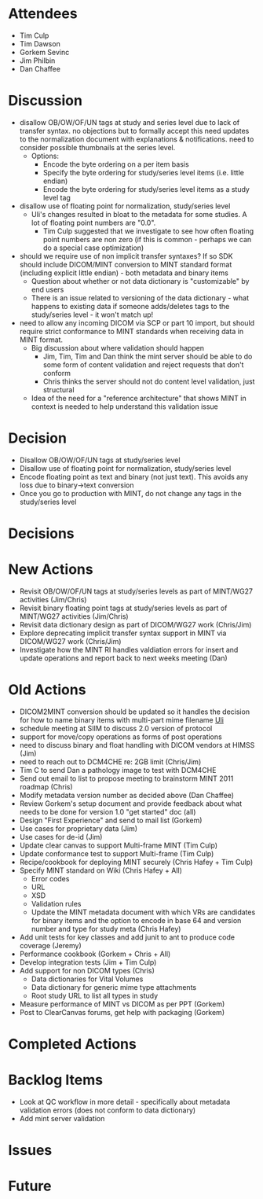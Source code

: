 # Attendees #
  * Tim Culp
  * Tim Dawson
  * Gorkem Sevinc
  * Jim Philbin
  * Dan Chaffee

# Discussion #
  * disallow OB/OW/OF/UN tags at study and series level due to lack of transfer syntax. no objections but to formally accept this need updates to the normalization document with explanations & notifications.  need to consider possible thumbnails at the series level.
    * Options:
      * Encode the byte ordering on a per item basis
      * Specify the byte ordering for study/series level items (i.e. little endian)
      * Encode the byte ordering for study/series level items as a study level tag
  * disallow use of floating point for normalization, study/series level
    * Uli's changes resulted in bloat to the metadata for some studies.  A lot of floating point numbers are "0.0".
      * Tim Culp suggested that we investigate to see how often floating point numbers are non zero (if this is common - perhaps we can do a special case optimization)
  * should we require use of non implicit transfer syntaxes?  If so SDK should include DICOM/MINT conversion to MINT standard format (including explicit little endian) - both metadata and binary items
    * Question about whether or not data dictionary is "customizable" by end users
    * There is an issue related to versioning of the data dictionary - what happens to existing data if someone adds/deletes tags to the study/series level - it won't match up!
  * need to allow any incoming DICOM via SCP or part 10 import, but should require strict conformance to MINT standards when receiving data in MINT format.
    * Big discussion about where validation should happen
      * Jim, Tim, Tim and Dan think the mint server should be able to do some form of content validation and reject requests that don't conform
      * Chris thinks the server should not do content level validation, just structural
    * Idea of the need for a "reference architecture" that shows MINT in context is needed to help understand this validation issue

# Decision #
  * Disallow OB/OW/OF/UN tags at study/series level
  * Disallow use of floating point for normalization, study/series level
  * Encode floating point as text and binary (not just text).  This avoids any loss due to binary->text conversion
  * Once you go to production with MINT, do not change any tags in the study/series level

# Decisions #

# New Actions #
  * Revisit OB/OW/OF/UN tags at study/series levels as part of MINT/WG27 activities (Jim/Chris)
  * Revisit binary floating point tags at study/series levels as part of MINT/WG27 activities (Jim/Chris)
  * Revisit data dictionary design as part of DICOM/WG27 work (Chris/Jim)
  * Explore deprecating implicit transfer syntax support in MINT via DICOM/WG27 work (Chris/Jim)
  * Investigate how the MINT RI handles valdiation errors for insert and update operations and report back to next weeks meeting (Dan)

# Old Actions #
  * DICOM2MINT conversion should be updated so it handles the decision for how to name binary items with multi-part mime filename [Uli](Uli.md)
  * schedule meeting at SIIM to discuss 2.0 version of protocol
  * support for move/copy operations as forms of post operations
  * need to discuss binary and float handling with DICOM vendors at HIMSS (Jim)
  * need to reach out to DCM4CHE re: 2GB limit (Chris/Jim)
  * Tim C to send Dan a pathology image to test with DCM4CHE
  * Send out email to list to propose meeting to brainstorm MINT 2011 roadmap (Chris)
  * Modify metadata version number as decided above (Dan Chaffee)
  * Review Gorkem's setup document and provide feedback about what needs to be done for version 1.0 "get started" doc (all)
  * Design "First Experience" and send to mail list (Gorkem)
  * Use cases for proprietary data (Jim)
  * Use cases for de-id (Jim)
  * Update clear canvas to support Multi-frame MINT (Tim Culp)
  * Update conformance test to support Multi-frame (Tim Culp)
  * Recipe/cookbook for deploying MINT securely (Chris Hafey + Tim Culp)
  * Specify MINT standard on Wiki (Chris Hafey + All)
    * Error codes
    * URL
    * XSD
    * Validation rules
    * Update the MINT metadata document with which VRs are candidates for binary items and the option to encode in base 64 and version number and type for study meta (Chris Hafey)
  * Add unit tests for key classes and add junit to ant to produce code coverage (Jeremy)
  * Performance cookbook (Gorkem + Chris + All)
  * Develop integration tests (Jim + Tim Culp)
  * Add support for non DICOM types (Chris)
    * Data dictionaries for Vital Volumes
    * Data dictionary for generic mime type attachments
    * Root study URL to list all types in study
  * Measure performance of MINT vs DICOM as per PPT (Gorkem)
  * Post to ClearCanvas forums, get help with packaging (Gorkem)


# Completed Actions #

# Backlog Items #
  * Look at QC workflow in more detail - specifically about metadata validation errors (does not conform to data dictionary)
  * Add mint server validation



# Issues #

# Future #